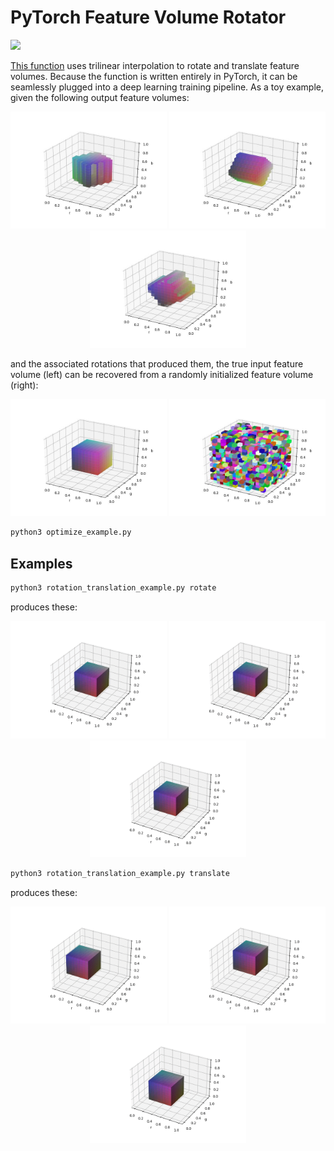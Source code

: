 # PyTorch Feature Volume Rotator

![](optimize.gif)

[This function](pytorch_volume_rotator.py) uses trilinear interpolation to rotate and translate feature volumes.
Because the function is written entirely in PyTorch, it can be seamlessly plugged into a deep learning training pipeline.
As a toy example, given the following output feature volumes:

<p align="center">
  <img src="true_yaw_vol.jpg" width="250" />
  <img src="true_pitch_vol.jpg" width="250" />
  <img src="true_roll_vol.jpg" width="250" />
</p>

and the associated rotations that produced them, the true input feature volume (left) can be recovered from a randomly initialized feature volume (right):

<p align="center">
  <img src="true_in_vol.jpg" width="250">
  <img src="initial_vol.jpg" width="250">
</p>

```bash
python3 optimize_example.py
```

## Examples

```bash
python3 rotation_translation_example.py rotate
```

produces these:

<p align="center">
  <img src="yaw.gif" width="250" />
  <img src="pitch.gif" width="250" />
  <img src="roll.gif" width="250" />
</p>

```bash
python3 rotation_translation_example.py translate
```

produces these:

<p align="center">
  <img src="x.gif" width="250" />
  <img src="y.gif" width="250" />
  <img src="z.gif" width="250" />
</p>
